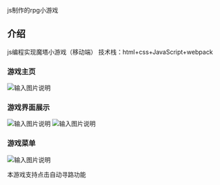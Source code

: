 js制作的rpg小游戏
## 介绍
js编程实现魔塔小游戏（移动端）   技术栈：html+css+JavaScript+webpack
### 游戏主页
![输入图片说明](https://images.gitee.com/uploads/images/2021/0902/155515_5f19db08_7789347.png "879128351-612a1e64714e0_fix732.png")
### 游戏界面展示
![输入图片说明](https://images.gitee.com/uploads/images/2021/0902/155538_a1c0826e_7789347.png "620752195-612a1ecb23453_fix732.png")
![输入图片说明](https://images.gitee.com/uploads/images/2021/0902/155554_99a4912e_7789347.png "2338416029-612a1ed857fa6_fix732.png")
### 游戏菜单
![输入图片说明](https://images.gitee.com/uploads/images/2021/0902/155604_d30db445_7789347.png "3120796083-612a1efd239ac_fix732.png")

本游戏支持点击自动寻路功能
